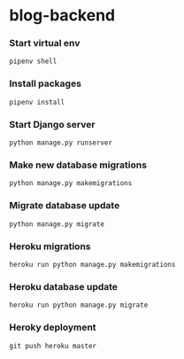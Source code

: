# blog-backend


### Start virtual env
`pipenv shell`

### Install packages
`pipenv install`

### Start Django server
`python manage.py runserver`

### Make new database migrations
`python manage.py makemigrations`

### Migrate database update
`python manage.py migrate`

### Heroku migrations
`heroku run python manage.py makemigrations`

### Heroku database update
`heroku run python manage.py migrate`
### Heroky deployment
`git push heroku master`